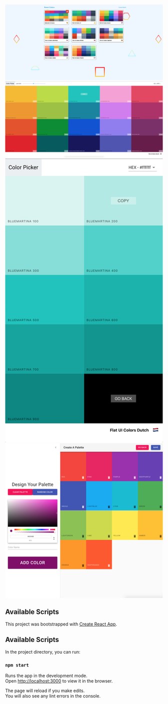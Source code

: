 ![](screen_shoots/all_pallets.png)
![](screen_shoots/pallet.png)
![](screen_shoots/one_color.png)
![](screen_shoots/create_pallet.png)

## Available Scripts

This project was bootstrapped with [Create React App](https://github.com/facebook/create-react-app).

## Available Scripts

In the project directory, you can run:

### `npm start`

Runs the app in the development mode.<br />
Open [http://localhost:3000](http://localhost:3000) to view it in the browser.

The page will reload if you make edits.<br />
You will also see any lint errors in the console.
